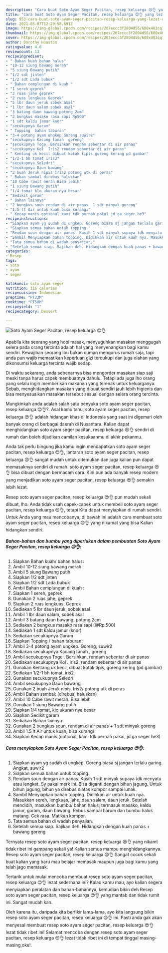 ```yaml
---
description: "Cara buat Soto Ayam Seger Pacitan, resep keluarga 😍👌 yang lezat Untuk Jualan"
title: "Cara buat Soto Ayam Seger Pacitan, resep keluarga 😍👌 yang lezat Untuk Jualan"
slug: 953-cara-buat-soto-ayam-seger-pacitan-resep-keluarga-yang-lezat-untuk-jualan
date: 2021-05-07T12:20:58.691Z
image: https://img-global.cpcdn.com/recipes/267eccc3f2804d56/680x482cq70/soto-ayam-seger-pacitan-resep-keluarga-😍👌-foto-resep-utama.jpg
thumbnail: https://img-global.cpcdn.com/recipes/267eccc3f2804d56/680x482cq70/soto-ayam-seger-pacitan-resep-keluarga-😍👌-foto-resep-utama.jpg
cover: https://img-global.cpcdn.com/recipes/267eccc3f2804d56/680x482cq70/soto-ayam-seger-pacitan-resep-keluarga-😍👌-foto-resep-utama.jpg
author: Dorothy Houston
ratingvalue: 4.6
reviewcount: 13
recipeingredient:
- " Bahan kuah bahan halus"
- "10-12 siung bawang merah"
- "5 siung Bawang putih"
- "1/2 sdt jinten"
- "1/2 sdt Lada bubuk"
- " Bahan cemplungan di kuah "
- "1 sereh geprek"
- "2 ruas jahe geprek"
- "2 ruas lengkuas Geprek"
- "5 lbr daun jeruk sobek asal"
- "1 lbr daun salam sobek asal"
- "3 batang daun bawang potong 2cm"
- "2 bungkus masako rasa sapi Rp500"
- "1 sdt kaldu jamur knor"
- "secukupnya Garam"
- " Topping  bahan taburan"
- "3-4 potong ayam ungkep Goreng suwir2"
- "secukupnya Kacang tanah  goreng"
- "secukupnya Toge  Bersihkan rendam sebentar di air panas"
- "secukupnya Kol  Iris2 rendam sebentar di air panas"
- " Kentang uk kecil dibuat kotak tipis goreng kering pd gambar"
- "1/2-1 bh tomat iris2"
- "secukupnya Seledri"
- "secukupnya Daun bawang"
- "2 buah Jeruk nipis Iris2 potong utk di peras"
- " Bahan sambal direbus haluskan"
- "10 Cabe rawit merah Bisa lebih"
- "1 siung Bawang putih"
- "1/4 tomat klo ukuran nya besar"
- "Sedikit garam"
- " Bahan lainnya"
- "2 bungkus soun rendam di air panas  1 sdt minyak goreng"
- "1.5 lt Air untuk kuah bisa kurangi"
- " Kecap manis optional kami tdk pernah pakai jd ga seger he3"
recipeinstructions:
- "Siapkan ayam yg sudah di ungkep. Goreng biasa sj jangan terlalu garing. Angkat, suwir2"
- "Siapkan semua bahan untuk topping."
- "Rendam soun dengan air panas. Kasih 1 sdt minyak supaya tdk menyatu atau lengket. Sy pakai merk ini. Bisa diganti dengan bihun jagung. Untuk bihun jagung, bihun ya direbus diatas kompor sampai lunak."
- "Sambil Menyiapkan bahan topping. Didihkan air untuk kuah nya. Masukkan sereh, lengkuas, jahe, daun salam, daun jeruk. Setelah mendidih, masukkan bumbu/ bahan halus, termasuk masako, kaldu jamur, garam, daun bawang. Rebus sampai harum dan bumbu halus matang. Cek rasa. Matikan kompor."
- "Tata semua bahan di wadah penyajian."
- "Setelah semua siap. Sajikan deh. Hidangkan dengan kuah panas + bawang goreng"
categories:
- Resep
tags:
- soto
- ayam
- seger

katakunci: soto ayam seger 
nutrition: 116 calories
recipecuisine: Indonesian
preptime: "PT23M"
cooktime: "PT58M"
recipeyield: "1"
recipecategory: Dessert

---
```



![Soto Ayam Seger Pacitan, resep keluarga 😍👌](https://img-global.cpcdn.com/recipes/267eccc3f2804d56/680x482cq70/soto-ayam-seger-pacitan-resep-keluarga-😍👌-foto-resep-utama.jpg)

Apabila kita seorang yang hobi masak, menyuguhkan masakan menggugah selera pada orang tercinta adalah hal yang menyenangkan bagi kamu sendiri. Kewajiban seorang ibu bukan cuman mengurus rumah saja, tapi anda pun wajib memastikan keperluan gizi tercukupi dan juga olahan yang dikonsumsi keluarga tercinta wajib sedap.

Di waktu  sekarang, anda sebenarnya bisa mengorder masakan siap saji meski tanpa harus capek membuatnya dahulu. Tetapi ada juga lho orang yang selalu ingin memberikan makanan yang terenak untuk keluarganya. Sebab, menghidangkan masakan yang dibuat sendiri jauh lebih higienis dan bisa menyesuaikan masakan tersebut sesuai dengan selera orang tercinta. 



Mungkinkah anda adalah salah satu penyuka soto ayam seger pacitan, resep keluarga 😍👌?. Asal kamu tahu, soto ayam seger pacitan, resep keluarga 😍👌 adalah hidangan khas di Indonesia yang saat ini digemari oleh banyak orang di berbagai daerah di Nusantara. Kalian dapat menghidangkan soto ayam seger pacitan, resep keluarga 😍👌 sendiri di rumah dan boleh dijadikan camilan kesukaanmu di akhir pekanmu.

Anda tak perlu bingung jika kamu ingin mendapatkan soto ayam seger pacitan, resep keluarga 😍👌, lantaran soto ayam seger pacitan, resep keluarga 😍👌 sangat mudah untuk ditemukan dan juga kalian pun dapat memasaknya sendiri di rumah. soto ayam seger pacitan, resep keluarga 😍👌 bisa dibuat dengan bermacam cara. Kini pun ada banyak resep modern yang menjadikan soto ayam seger pacitan, resep keluarga 😍👌 semakin lebih lezat.

Resep soto ayam seger pacitan, resep keluarga 😍👌 pun mudah sekali dibuat, lho. Anda tidak usah capek-capek untuk membeli soto ayam seger pacitan, resep keluarga 😍👌, tetapi Kita dapat menyiapkan di rumah sendiri. Untuk Anda yang mau mencobanya, di bawah ini adalah cara membuat soto ayam seger pacitan, resep keluarga 😍👌 yang nikamat yang bisa Kalian hidangkan sendiri.

<!--inarticleads1-->

##### Bahan-bahan dan bumbu yang diperlukan dalam pembuatan Soto Ayam Seger Pacitan, resep keluarga 😍👌:

1. Siapkan  Bahan kuah/ bahan halus:
1. Ambil 10-12 siung bawang merah
1. Ambil 5 siung Bawang putih
1. Siapkan 1/2 sdt jinten
1. Siapkan 1/2 sdt Lada bubuk
1. Ambil  Bahan cemplungan di kuah :
1. Siapkan 1 sereh, geprek
1. Gunakan 2 ruas jahe, geprek
1. Siapkan 2 ruas lengkuas, Geprek
1. Sediakan 5 lbr daun jeruk, sobek asal
1. Ambil 1 lbr daun salam, sobek asal
1. Ambil 3 batang daun bawang, potong 2cm
1. Sediakan 2 bungkus masako rasa sapi (@Rp.500)
1. Sediakan 1 sdt kaldu jamur (knor)
1. Sediakan secukupnya Garam
1. Siapkan  Topping / bahan taburan:
1. Ambil 3-4 potong ayam ungkep. Goreng, suwir2
1. Sediakan secukupnya Kacang tanah , goreng
1. Ambil secukupnya Toge . Bersihkan, rendam sebentar di air panas
1. Sediakan secukupnya Kol . Iris2, rendam sebentar di air panas
1. Gunakan  Kentang uk kecil, dibuat kotak tipis, goreng kering (pd gambar)
1. Sediakan 1/2-1 bh tomat, iris2
1. Gunakan secukupnya Seledri
1. Ambil secukupnya Daun bawang
1. Gunakan 2 buah Jeruk nipis. Iris2/ potong utk di peras
1. Ambil  Bahan sambal: (direbus, haluskan)
1. Ambil 10 Cabe rawit merah. Bisa lebih
1. Gunakan 1 siung Bawang putih
1. Siapkan 1/4 tomat, klo ukuran nya besar
1. Siapkan Sedikit garam
1. Sediakan  Bahan lainnya:
1. Gunakan 2 bungkus soun, rendam di air panas + 1 sdt minyak goreng
1. Ambil 1.5 lt Air untuk kuah, bisa kurangi
1. Siapkan  Kecap manis (optional, kami tdk pernah pakai, jd ga seger he3)




<!--inarticleads2-->

##### Cara menyiapkan Soto Ayam Seger Pacitan, resep keluarga 😍👌:

1. Siapkan ayam yg sudah di ungkep. Goreng biasa sj jangan terlalu garing. Angkat, suwir2
1. Siapkan semua bahan untuk topping.
1. Rendam soun dengan air panas. Kasih 1 sdt minyak supaya tdk menyatu atau lengket. Sy pakai merk ini. Bisa diganti dengan bihun jagung. Untuk bihun jagung, bihun ya direbus diatas kompor sampai lunak.
1. Sambil Menyiapkan bahan topping. Didihkan air untuk kuah nya. Masukkan sereh, lengkuas, jahe, daun salam, daun jeruk. Setelah mendidih, masukkan bumbu/ bahan halus, termasuk masako, kaldu jamur, garam, daun bawang. Rebus sampai harum dan bumbu halus matang. Cek rasa. Matikan kompor.
1. Tata semua bahan di wadah penyajian.
1. Setelah semua siap. Sajikan deh. Hidangkan dengan kuah panas + bawang goreng




Ternyata resep soto ayam seger pacitan, resep keluarga 😍👌 yang nikamt tidak ribet ini gampang sekali ya! Kalian semua mampu menghidangkannya. Resep soto ayam seger pacitan, resep keluarga 😍👌 Sangat cocok sekali buat kalian yang baru mau belajar memasak maupun juga bagi kamu yang telah jago memasak.

Tertarik untuk mulai mencoba membuat resep soto ayam seger pacitan, resep keluarga 😍👌 lezat sederhana ini? Kalau kamu mau, ayo kalian segera menyiapkan peralatan dan bahan-bahannya, kemudian bikin deh Resep soto ayam seger pacitan, resep keluarga 😍👌 yang mantab dan tidak rumit ini. Sangat mudah kan. 

Oleh karena itu, daripada kita berfikir lama-lama, ayo kita langsung bikin resep soto ayam seger pacitan, resep keluarga 😍👌 ini. Pasti anda gak akan menyesal membuat resep soto ayam seger pacitan, resep keluarga 😍👌 lezat tidak ribet ini! Selamat mencoba dengan resep soto ayam seger pacitan, resep keluarga 😍👌 lezat tidak ribet ini di tempat tinggal masing-masing,oke!.


